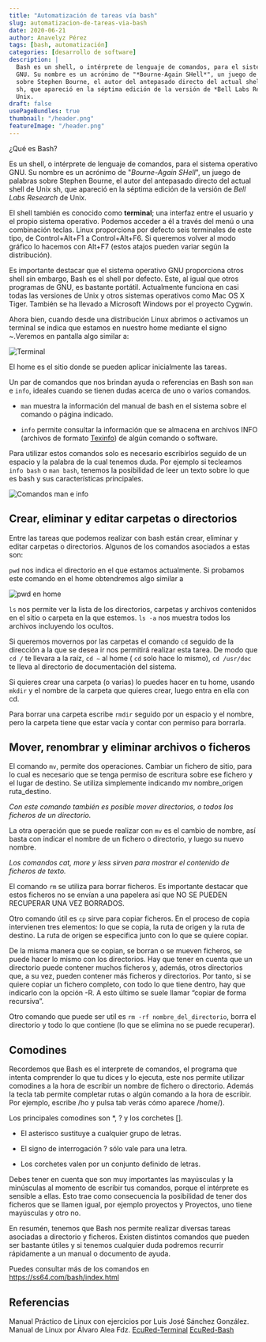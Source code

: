 ```yaml
---
title: "Automatización de tareas vía bash"
slug: automatizacion-de-tareas-via-bash
date: 2020-06-21
author: Anavelyz Pérez
tags: [bash, automatización]
categories: [desarrollo de software]
description: |
  Bash es un shell, o intérprete de lenguaje de comandos, para el sistema operativo
  GNU. Su nombre es un acrónimo de "*Bourne-Again SHell*", un juego de palabras
  sobre Stephen Bourne, el autor del antepasado directo del actual shell de Unix
  sh, que apareció en la séptima edición de la versión de *Bell Labs Research* de
  Unix.
draft: false
usePageBundles: true
thumbnail: "/header.png"
featureImage: "/header.png"
---
```



<!-- # Automatización de tareas vía bash -->
<!-- **Por Anavelyz Pérez** -->



¿Qué es Bash?

Es un shell, o intérprete de lenguaje de comandos, para el sistema operativo
GNU. Su nombre es un acrónimo de "*Bourne-Again SHell*", un juego de palabras
sobre Stephen Bourne, el autor del antepasado directo del actual shell de Unix
sh, que apareció en la séptima edición de la versión de *Bell Labs Research* de
Unix.

<!-- TEASER_END -->

El shell también es conocido como **terminal**; una interfaz entre el usuario
y el propio sistema operativo. Podemos acceder a él a través del menú o una
combinación teclas. Linux proporciona por defecto seis terminales de este tipo,
de Control+Alt+F1 a Control+Alt+F6. Si queremos volver al modo gráfico lo
hacemos con Alt+F7 (estos atajos pueden variar según la distribución).

Es importante destacar que el sistema operativo GNU proporciona otros shell sin
embargo, Bash es el shell por defecto. Este, al igual que otros programas de GNU,
es bastante portátil. Actualmente funciona en casi todas las versiones de Unix y
otros sistemas operativos como Mac OS X Tiger. También se ha llevado a Microsoft
Windows por el proyecto Cygwin.

Ahora bien, cuando desde una distribución Linux abrimos o activamos un terminal se indica que estamos en
nuestro home mediante el signo ~.Veremos en pantalla algo similar a:

![Terminal](terminal1.png)

El home es el sitio donde se pueden aplicar inicialmente las tareas.

Un par de comandos que nos brindan ayuda o referencias en Bash son `man` e
`info`, ideales cuando se tienen dudas acerca de uno o varios comandos.

- `man` muestra la información del manual de bash en el sistema sobre el comando
  o página indicado.

- `info` permite consultar la información que se almacena en archivos INFO
  (archivos de formato [Texinfo](https://es.wikipedia.org/wiki/Texinfo)) de
  algún comando o software.

Para utilizar estos comandos solo es necesario escribirlos seguido de un espacio
y la palabra de la cual tenemos duda. Por ejemplo si tecleamos `info bash` o
`man bash`, tenemos la posibilidad de leer un texto sobre lo que es bash y sus
características principales.

![Comandos man e info](ayuda.gif)

## Crear, eliminar y editar carpetas o directorios

Entre las tareas que podemos realizar con bash están  crear, eliminar y editar
carpetas o directorios. Algunos de los comandos asociados a estas son:

`pwd` nos indica el directorio en el que estamos actualmente. Si probamos este
comando en el home obtendremos algo similar a

![pwd en home](pwd.png)

`ls` nos permite ver la lista de los directorios, carpetas y archivos contenidos
en el sitio o carpeta en la que estemos. `ls -a` nos muestra todos los archivos
incluyendo los ocultos.

Si queremos movernos por las carpetas el comando `cd` seguido de la dirección a
la que se desea ir nos permitirá realizar esta tarea. De modo que `cd /` te
llevara a la raíz, `cd ~` al home ( `cd` solo hace lo mismo), `cd /usr/doc` te
lleva al directorio de documentación del sistema.

Si quieres crear una carpeta (o varias) lo puedes hacer en tu home, usando `mkdir`
y el nombre de la carpeta que quieres crear, luego entra en ella con cd.

Para borrar una carpeta escribe `rmdir` seguido por un espacio y el nombre, pero
la carpeta tiene que estar vacía y contar con permiso para borrarla.

## Mover, renombrar y eliminar archivos o ficheros

El comando `mv`, permite dos operaciones. Cambiar un fichero de sitio, para lo
cual es necesario que se tenga permiso de escritura sobre ese fichero y el lugar
de destino. Se utiliza simplemente indicando mv nombre_origen ruta_destino.

*Con este comando también es posible mover directorios, o todos los ficheros de
un directorio.*

La otra operación que se puede realizar con `mv` es el cambio de nombre, así basta con
indicar el nombre de un fichero o directorio, y luego su nuevo nombre.

*Los comandos cat, more y less sirven para mostrar el contenido de ficheros de
texto.*

El comando `rm` se utiliza para borrar ficheros. Es importante destacar que estos
ficheros no se envían a una papelera así que NO SE PUEDEN RECUPERAR UNA VEZ
BORRADOS.

Otro comando útil es `cp` sirve para copiar ficheros. En el proceso de copia
intervienen tres elementos: lo que se copia, la ruta de origen y la ruta de
destino. La ruta de origen se especifica junto con lo que se quiere copiar.

De la misma manera que se copian, se borran o se mueven ficheros, se puede hacer
lo mismo con los directorios. Hay que tener en cuenta que un directorio puede
contener muchos ficheros y, además, otros directorios que, a su vez, pueden
contener más ficheros y directorios. Por tanto, si se quiere copiar un fichero
completo, con todo lo que tiene dentro, hay que indicarlo con la opción -R. A
esto último se suele llamar “copiar de forma recursiva”.

Otro comando que puede ser util es `rm -rf nombre_del_directorio`, borra el
directorio y todo lo que contiene (lo que se elimina no se puede recuperar).

## Comodines

Recordemos que Bash es el interprete de comandos, el programa que intenta
comprender lo que tu dices y lo ejecuta, este nos permite utilizar comodines a
la hora de escribir un nombre de fichero o directorio. Además la tecla tab
permite completar rutas o algún comando a la hora de escribir. Por ejemplo,
escribe /ho y pulsa tab verás cómo aparece /home/).

Los principales comodines son \*, ? y los corchetes \[\].

- El asterisco sustituye a cualquier grupo de letras.

- El signo de interrogación ? sólo vale para una letra.

- Los corchetes valen por un conjunto definido de letras.

Debes tener en cuenta que son muy importantes las mayúsculas y la minúsculas al
momento de escribir tus comandos, porque el intérprete es sensible a ellas. Esto
trae como consecuencia la posibilidad de tener dos ficheros que se llamen igual,
por ejemplo proyectos y Proyectos, uno tiene mayúsculas y otro no.

En resumén, tenemos que Bash nos permite realizar diversas tareas asociadas a
directorio y ficheros. Existen distintos comandos que pueden ser bastante útiles
y si tenemos cualquier duda podremos recurrir rápidamente a un manual o
documento de ayuda.

Puedes consultar más de los comandos en https://ss64.com/bash/index.html

## Referencias

Manual Práctico de Linux con ejercicios por Luis José Sánchez González.
Manual de Linux por Álvaro Alea Fdz.
[EcuRed-Terminal](https://www.ecured.cu/Terminal_de_GNU/Linux)
[EcuRed-Bash](https://www.ecured.cu/Bash)
